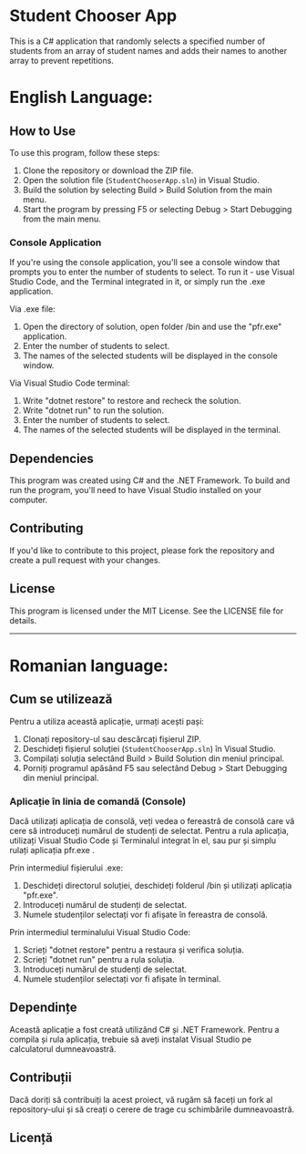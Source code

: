 # Student Chooser App

This is a C# application that randomly selects a specified number of students from an array of student names and adds their names to another array to prevent repetitions.

# English Language:

## How to Use

To use this program, follow these steps:

1. Clone the repository or download the ZIP file.
2. Open the solution file (`StudentChooserApp.sln`) in Visual Studio.
3. Build the solution by selecting Build > Build Solution from the main menu.
4. Start the program by pressing F5 or selecting Debug > Start Debugging from the main menu.

### Console Application

If you're using the console application, you'll see a console window that prompts you to enter the number of students to select. To run it - use Visual Studio Code, and the Terminal integrated in it,
or simply run the .exe application.

Via .exe file:
1. Open the directory of solution, open folder /bin and use the "pfr.exe" application.
2. Enter the number of students to select.
3. The names of the selected students will be displayed in the console window.

Via Visual Studio Code terminal:
1. Write "dotnet restore" to restore and recheck the solution.
2. Write "dotnet run" to run the solution.
3. Enter the number of students to select.
4. The names of the selected students will be displayed in the terminal.

## Dependencies

This program was created using C# and the .NET Framework. To build and run the program, you'll need to have Visual Studio installed on your computer.

## Contributing

If you'd like to contribute to this project, please fork the repository and create a pull request with your changes.

## License

This program is licensed under the MIT License. See the LICENSE file for details.

________________________________________________________________________________________________________________________________

# Romanian language:

## Cum se utilizează

Pentru a utiliza această aplicație, urmați acești pași:

1. Clonați repository-ul sau descărcați fișierul ZIP.
2. Deschideți fișierul soluției (`StudentChooserApp.sln`) în Visual Studio.
3. Compilați soluția selectând Build > Build Solution din meniul principal.
4. Porniți programul apăsând F5 sau selectând Debug > Start Debugging din meniul principal.

### Aplicație în linia de comandă (Console)

Dacă utilizați aplicația de consolă, veți vedea o fereastră de consolă care vă cere să introduceți numărul de studenți de selectat. Pentru a rula aplicația, utilizați Visual Studio Code și Terminalul integrat în el, sau pur și simplu rulați aplicația pfr.exe .

Prin intermediul fișierului .exe:
1. Deschideți directorul soluției, deschideți folderul /bin și utilizați aplicația "pfr.exe".
2. Introduceți numărul de studenți de selectat.
3. Numele studenților selectați vor fi afișate în fereastra de consolă.

Prin intermediul terminalului Visual Studio Code:
1. Scrieți "dotnet restore" pentru a restaura și verifica soluția.
2. Scrieți "dotnet run" pentru a rula soluția.
3. Introduceți numărul de studenți de selectat.
4. Numele studenților selectați vor fi afișate în terminal.


## Dependințe

Această aplicație a fost creată utilizând C# și .NET Framework. Pentru a compila și rula aplicația, trebuie să aveți instalat Visual Studio pe calculatorul dumneavoastră.

## Contribuții

Dacă doriți să contribuiți la acest proiect, vă rugăm să faceți un fork al repository-ului și să creați o cerere de trage cu schimbările dumneavoastră.

## Licență

